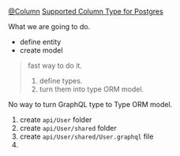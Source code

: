 [@Column](https://github.com/typeorm/typeorm/blob/master/docs/decorator-reference.md#column)
[Supported Column Type for Postgres](https://github.com/typeorm/typeorm/blob/master/docs/entities.md#column-types-for-postgres)

What we are going to do.
- define entity
- create model
> fast way to do it.
> 1. define types.
> 2. turn them into type ORM model.

No way to turn GraphQL type to Type ORM model.

1. create `api/User` folder
2. create `api/User/shared` folder
3. create `api/User/shared/User.graphql` file
4. 
<!--stackedit_data:
eyJoaXN0b3J5IjpbNTUyNDU1NjkwLDcxMjkwMzY5XX0=
-->